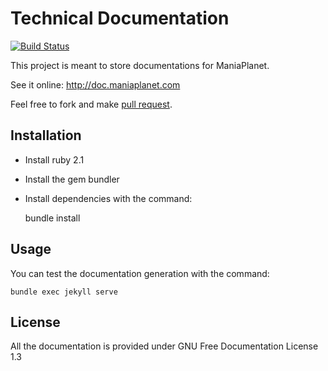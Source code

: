 Technical Documentation
=======================

[![Build Status](https://travis-ci.org/maniaplanet/documentation.svg?branch=gh-pages)](https://travis-ci.org/maniaplanet/documentation)

This project is meant to store documentations for ManiaPlanet.

See it online: http://doc.maniaplanet.com

Feel free to fork and make [pull request](https://help.github.com/articles/using-pull-requests).

Installation
------------

* Install ruby 2.1
* Install the gem bundler
* Install dependencies with the command:

    bundle install

Usage
-----

You can test the documentation generation with the command:

    bundle exec jekyll serve

License
-------
All the documentation is provided under GNU Free Documentation License 1.3

